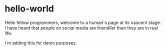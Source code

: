 # hello-world

Hello fellow programmers, welcome to a human's page at its nascent stage. I have heard that people on social media are friendlier than they are in real life. 

I m adding this for demo purposes.


